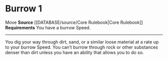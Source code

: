 ﻿---
actions: '[one-action]'
id: '93'
name: Burrow
rarity: Common
requirement: You have a burrow Speed.
source: '[[DATABASE/source/Core Rulebook|Core Rulebook]]'
trait:
- '[[DATABASE/trait/Move|Move]]'
type: Action

---
# Burrow <span class="action-icon">1</span>

<span class="item-trait">Move</span>
**Source** [[DATABASE/source/Core Rulebook|Core Rulebook]] 
**Requirements** You have a burrow Speed.

---
You dig your way through dirt, sand, or a similar loose material at a rate up to your burrow Speed. You can’t burrow through rock or other substances denser than dirt unless you have an ability that allows you to do so.